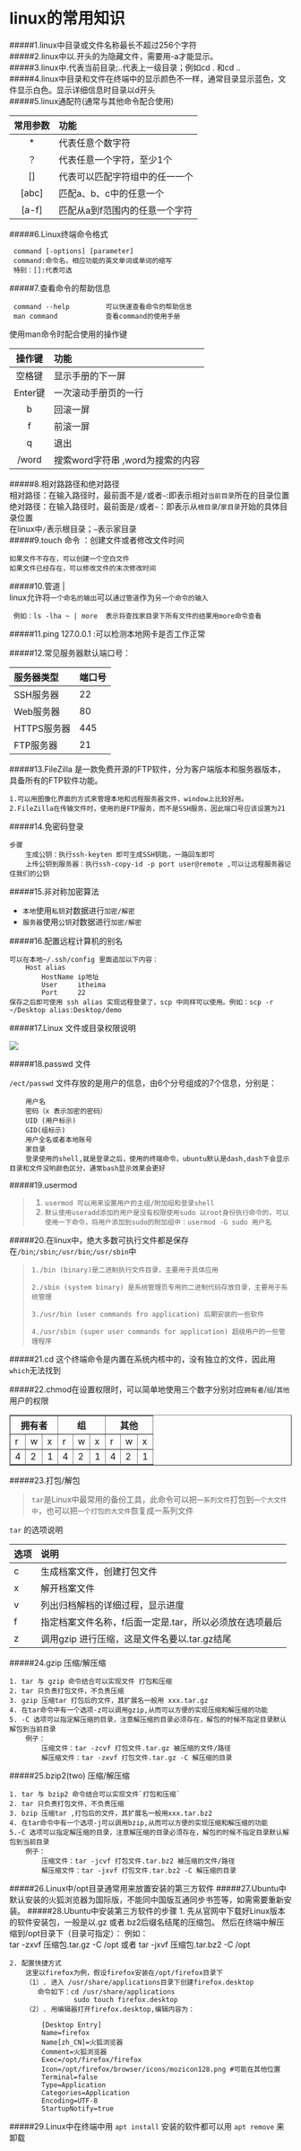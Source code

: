 # linux的常用知识

#####1.linux中目录或文件名称最长不超过256个字符  
#####2.linux中以.开头的为隐藏文件，需要用-a才能显示。  
#####3.linux中.代表当前目录;..代表上一级目录；例如cd .  和cd ..  
#####4.linux中目录和文件在终端中的显示颜色不一样，通常目录显示蓝色，文件显示白色。显示详细信息时目录以d开头  
#####5.linux通配符\(通常与其他命令配合使用\)

| 常用参数 | 功能 |
| :---: | :--- |
| \* | 代表任意个数字符 |
| ？ | 代表任意一个字符，至少1个 |
| \[\] | 代表可以匹配字符组中的任一一个 |
| \[abc\] | 匹配a、b、c中的任意一个 |
| \[a-f\] | 匹配从a到f范围内的任意一个字符 |

#####6.Linux终端命令格式

```
 command [-options] [parameter] 
 command:命令名，相应功能的英文单词或单词的缩写 
 特别：[]:代表可选
```

#####7.查看命令的帮助信息

```
 command --help         可以快速查看命令的帮助信息   
 man command            查看command的使用手册
```

使用man命令时配合使用的操作键

| 操作键 | 功能 |
| :---: | :--- |
| 空格键 | 显示手册的下一屏 |
| Enter键 | 一次滚动手册页的一行 |
| b | 回滚一屏 |
| f | 前滚一屏 |
| q | 退出 |
| /word | 搜索word字符串    ,word为搜索的内容 |

#####8.相对路路径和绝对路径  
    相对路径：在输入路径时，最前面不是`/`或者`~`:即表示相对`当前目录`所在的目录位置  
    绝对路径：在输入路径时，最前面是`/`或者`~`：即表示从`根目录`/`家目录`开始的具体目录位置  
    在linux中`/`表示根目录；`~`表示家目录  
#####9.touch 命令 ：创建文件或者修改文件时间

```
如果文件不存在，可以创建一个空白文件
如果文件已经存在，可以修改文件的末次修改时间
```

#####10.管道 \|  
     linux允许将`一个命名的输出`可以`通过管道`作为`另一个命令的输入`

```
 例如：ls -lha ~ | more  表示将查找家目录下所有文件的结果用more命令查看
```

#####11.ping 127.0.0.1 :可以检测本地网卡是否工作正常

#####12.常见服务器默认端口号：

| 服务器类型 | 端口号 |
| :--- | :--- |
| SSH服务器 | 22 |
| Web服务器 | 80 |
| HTTPS服务器 | 445 |
| FTP服务器 | 21 |

#####13.FileZilla 是一款免费开源的FTP软件，分为客户端版本和服务器版本，具备所有的FTP软件功能。

```
1.可以用图像化界面的方式来管理本地和远程服务器文件，window上比较好用。
2.FileZilla在传输文件时，使用的是FTP服务，而不是SSH服务，因此端口号应该设置为21
```

#####14.免密码登录

```
步骤
    生成公钥：执行ssh-keyten 即可生成SSH钥匙，一路回车即可 
    上传公钥到服务器：执行ssh-copy-id -p port user@remote ,可以让远程服务器记住我们的公钥
```

#####15.非对称加密算法

* `本地`使用`私钥`对数据进行`加密/解密`
* `服务器`使用`公钥`对数据进行`加密/解密`

#####16.配置远程计算机的别名

```
可以在本地~/.ssh/config 里面追加以下内容：
    Host alias
        HostName ip地址
        User     itheima 
        Port     22 
保存之后即可使用 ssh alias 实现远程登录了，scp 中同样可以使用。例如：scp -r ~/Desktop alias:Desktop/demo
```

#####17.Linux 文件或目录权限说明

![](/assets/Linux文件权限说明.png)

#####18.passwd 文件

`/ect/passwd` 文件存放的是用户的信息，由6个分号组成的7个信息，分别是：

```
    用户名 
    密码（x 表示加密的密码）
    UID (用户标示)
    GID(组标示)
    用户全名或者本地账号
    家目录
    登录使用的shell,就是登录之后，使用的终端命令，ubuntu默认是dash,dash下会显示目录和文件没哟颜色区分，通常bash显示效果会更好
```

#####19.usermod

> 1. `usermod 可以用来设置用户的主组/附加组和登录shell`
> 2. `默认使用useradd添加的用户是没有权限使用sudo 以root身份执行命令的，可以使用一下命令，将用户添加到sudo的附加组中：usermod -G sudo 用户名`

#####20.在linux中，绝大多数可执行文件都是保存在`/bin`;`/sbin`;`/usr/bin`;`/usr/sbin`中

> `1./bin (binary)是二进制执行文件目录，主要用于具体应用`
>
> `2./sbin (system binary) 是系统管理员专用的二进制代码存放目录，主要用于系统管理`
>
> `3./usr/bin (user commands fro application) 后期安装的一些软件`
>
> `4./usr/sbin (super user commands for application) 超级用户的一些管理程序`

#####21.cd 这个终端命令是内置在系统内核中的，没有独立的文件，因此用`which`无法找到

#####22.chmod在设置权限时，可以简单地使用三个数字分别对应`拥有者`/`组`/`其他`用户的权限
<table border="1"  cellpadding="10" style="border-collapse:collapse">
    <tr>
        <th colspan="3">拥有者</th>
        <th colspan="3">组</th>
        <th colspan="3">其他</th>
    </tr>
    <tr>
        <td>r</td>
        <td>w</td>
        <td>x</td>
        <td>r</td>
        <td>w</td>
        <td>x</td>
        <td>r</td>
        <td>w</td>
        <td>x</td>
    </tr>
    <tr>
        <td>4</td>
        <td>2</td>
        <td>1</td>
        <td>4</td>
        <td>2</td>
        <td>1</td>
        <td>4</td>
        <td>2</td>
        <td>1</td>
    </tr>
</table>

#####23.打包/解包
> `tar`是Linux中最常用的备份工具，此命令可以把`一系列文件`打包到`一个大文件中`，也可以把`一个打包的大文件`恢复成一系列文件

`tar` 的选项说明

| 选项 | 说明 |
| :--- | :--- |
| c | 生成档案文件，创建打包文件 |
| x | 解开档案文件 |
| v | 列出归档解档的详细过程，显示进度 |
| f | 指定档案文件名称，f后面一定是.tar，所以必须放在选项最后 |   
| z	| 调用gzip 进行压缩，这是文件名要以.tar.gz结尾

#####24.gzip 压缩/解压缩

    1. tar 与 gzip 命令结合可以实现文件 打包和压缩
    2. tar 只负责打包文件，不负责压缩
    3. gzip 压缩tar 打包后的文件，其扩展名一般用 xxx.tar.gz
    4. 在tar命令中有一个选项-z可以调用gzip,从而可以方便的实现压缩和解压缩的功能
    5. -C 选项可以指定解压缩的目录，注意解压缩的目录必须存在，解包的时候不指定目录默认解包到当前目录 
    	例子：
			压缩文件：tar -zcvf 打包文件.tar.gz 被压缩的文件/路径 
			解压缩文件：tar -zxvf 打包文件.tar.gz -C 解压缩的目录 
#####25.bzip2(two) 压缩/解压缩 

    1. tar 与 bzip2 命令结合可以实现文件`打包和压缩`
    2. tar 只负责打包文件，不负责压缩
    3. bzip 压缩tar ,打包后的文件，其扩展名一般用xxx.tar.bz2
    4. 在tar命令中有一个选项-j可以调用bzip,从而可以方便的实现压缩和解压缩的功能 
    5.-C 选项可以指定解压缩的目录，注意解压缩的目录必须存在，解包的时候不指定目录默认解包到当前目录 
    	例子：
			压缩文件：tar -jcvf 打包文件.tar.bz2 被压缩的文件/路径 
			解压缩文件：tar -jxvf 打包文件.tar.bz2 -C 解压缩的目录 
#####26.Linux中/opt目录通常用来放置安装的第三方软件 
#####27.Ubuntu中默认安装的火狐浏览器为国际版，不能同中国版互通同步书签等，如需需要重新安装。
#####28.Ubuntu中安装第三方软件的步骤 
    1. 先从官网中下载好Linux版本的软件安装包，一般是以.gz 或者.bz2后缀名结尾的压缩包。
       然后在终端中解压缩到/opt目录下（目录可指定）：
	   例如：	
			tar -zxvf 压缩包.tar.gz -C /opt
		或者
			tar -jxvf 压缩包.tar.bz2 -C /opt 

	2. 配置快捷方式 
		这里以firefox为例，假设firefox安装在/opt/firefox目录下
		（1）. 进入 /usr/share/applications目录下创建firefox.desktop
		   命令如下：cd /usr/share/applications
					sudo touch firefox.desktop
		（2）. 用编辑器打开firefox.desktop,编辑内容为： 
			
		    [Desktop Entry]
			Name=firefox
			Name[zh_CN]=火狐浏览器
			Comment=火狐浏览器
			Exec=/opt/firefox/firefox
			Icon=/opt/firefox/browser/icons/mozicon128.png #可能在其他位置
			Terminal=false
			Type=Application
			Categories=Application
			Encoding=UTF-8
			StartupNotify=true 

#####29.Linux中在终端中用 `apt install` 安装的软件都可以用 `apt remove` 来卸载   	


















